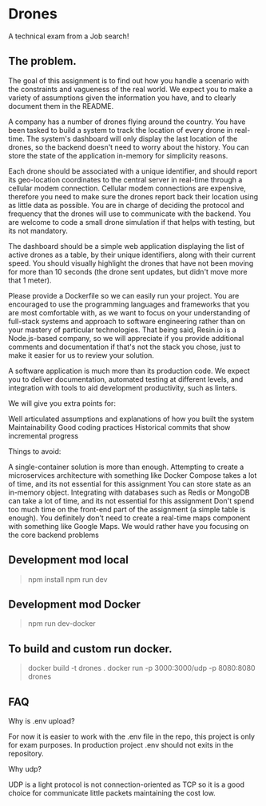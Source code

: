# Drones
A technical exam from a Job search!

## The problem.

The goal of this assignment is to find out how you handle a scenario with the constraints and vagueness of the real world. We expect you to make a variety of assumptions given the information you have, and to clearly document them in the README.


A company has a number of drones flying around the country. You have been tasked to build a system to track the location of every drone in real-time. The system's dashboard will only display the last location of the drones, so the backend doesn't need to worry about the history. You can store the state of the application in-memory for simplicity reasons.


Each drone should be associated with a unique identifier, and should report its geo-location coordinates to the central server in real-time through a cellular modem connection. Cellular modem connections are expensive, therefore you need to make sure the drones report back their location using as little data as possible. You are in charge of deciding the protocol and frequency that the drones will use to communicate with the backend. You are welcome to code a small drone simulation if that helps with testing, but its not mandatory.


The dashboard should be a simple web application displaying the list of active drones as a table, by their unique identifiers, along with their current speed. You should visually highlight the drones that have not been moving for more than 10 seconds (the drone sent updates, but didn't move more that 1 meter).


Please provide a Dockerfile so we can easily run your project. You are encouraged to use the programming languages and frameworks that you are most comfortable with, as we want to focus on your understanding of full-stack systems and approach to software engineering rather than on your mastery of particular technologies. That being said, Resin.io is a Node.js-based company, so we will appreciate if you provide additional comments and documentation if that's not the stack you chose, just to make it easier for us to review your solution.


A software application is much more than its production code. We expect you to deliver documentation, automated testing at different levels, and integration with tools to aid development productivity, such as linters.


We will give you extra points for:

Well articulated assumptions and explanations of how you built the system
Maintainability
Good coding practices
Historical commits that show incremental progress

Things to avoid:

A single-container solution is more than enough. Attempting to create a microservices architecture with something like Docker Compose takes a lot of time, and its not essential for this assignment
You can store state as an in-memory object. Integrating with databases such as Redis or MongoDB can take a lot of time, and its not essential for this assignment
Don't spend too much time on the front-end part of the assignment (a simple table is enough). You definitely don't need to create a real-time maps component with something like Google Maps. We would rather have you focusing on the core backend problems


## Development mod local

> npm install
> npm run dev

## Development mod Docker

> npm run dev-docker

## To build and custom run docker.

> docker build -t drones . 
> docker run -p 3000:3000/udp -p 8080:8080 drones

## FAQ

Why is .env upload?

For now it is easier to work with the .env file in the repo, this project is only for exam purposes. 
In production project .env should not exits in the repository.

Why udp?

UDP is a light protocol is not connection-oriented as TCP so it is a good choice for communicate
little packets maintaining the cost low.